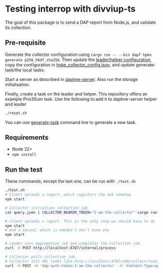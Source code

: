 # Testing interrop with divviup-ts

The goal of this package is to send a DAP report from Node.js, and validate its collection.

## Pre-requisite

Generate the collector configuration using `cargo run -- --bin dapf hpke generate p256_hkdf_sha256`. Then update the [leader/helper configuration](../crates/daphne-server/examples/configuration-leader.toml), copy the configuration in  [hpke_collector_config.json](./hpke_collector_config.json), and update generate-task/the local tasks.

Start a server as described in [daphne-server](../crates/daphne-server/README.md). Also run the storage initialisation.

Finally, create a task on the leader and helper. This repository offers an example Prio3Sum task. Use the following to add it to daphne-server helper and leader

```bash
./reset.sh
```

You can use [generate-task](../crates/generate-task/) command line to generate a new task.

## Requirements

* Node 22+
* `npm install`

## Run the test

These commands, except the last one, can be run with `./test.sh`

```bash
./test.sh
# Client uploads a report, which registers the ask somehow
npm start

# Collector initializes collection job
cat query.json | COLLECTOR_BEARER_TOKEN="I-am-the-collector" cargo run --bin dapf leader collect --leader-url http://localhost:8787/v09/ --task-id 8TuT5Z5fAuutsX9DZWSqkUw6pzDl96d3tdsDJgWH2VY

# Client uploads a report. This is the only step we should have to do
npm start
# And a second, which is needed I don't know why
npm start

# Leader runs aggregation job and completes the collection job.
curl -X POST http://localhost:8787/internal/process

# Collector polls collection job.
# Collector init URL looks like http://localhost:8787/v09/collect/task/8TuT5Z5fAuutsX9DZWSqkUw6pzDl96d3tdsDJgWH2VY/req/1qVftsSS8IOH1xh9hvjdRQ
curl -X POST -H 'dap-auth-token:I-am-the-collector' -H 'Content-Type:application/dap-collect-req' <url-from-collector-init>
```
